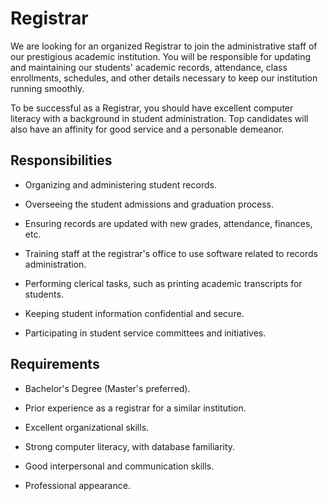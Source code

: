 # Registrar

We are looking for an organized Registrar to join the administrative staff of our prestigious academic institution. You will be responsible for updating and maintaining our students' academic records, attendance, class enrollments, schedules, and other details necessary to keep our institution running smoothly.

To be successful as a Registrar, you should have excellent computer literacy with a background in student administration. Top candidates will also have an affinity for good service and a personable demeanor.

## Responsibilities

* Organizing and administering student records.

* Overseeing the student admissions and graduation process.

* Ensuring records are updated with new grades, attendance, finances, etc.

* Training staff at the registrar's office to use software related to records administration.

* Performing clerical tasks, such as printing academic transcripts for students.

* Keeping student information confidential and secure.

* Participating in student service committees and initiatives.

## Requirements

* Bachelor's Degree (Master's preferred).

* Prior experience as a registrar for a similar institution.

* Excellent organizational skills.

* Strong computer literacy, with database familiarity.

* Good interpersonal and communication skills.

* Professional appearance.

